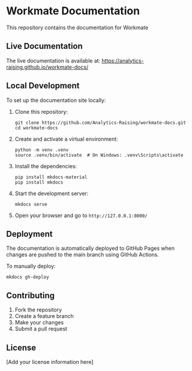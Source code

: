 # Workmate Documentation

This repository contains the documentation for Workmate

## Live Documentation

The live documentation is available at: https://analytics-raising.github.io/workmate-docs/

## Local Development

To set up the documentation site locally:

1. Clone this repository:
   ```
   git clone https://github.com/Analytics-Raising/workmate-docs.git
   cd workmate-docs
   ```

2. Create and activate a virtual environment:
   ```
   python -m venv .venv
   source .venv/bin/activate  # On Windows: .venv\Scripts\activate
   ```

3. Install the dependencies:
   ```
   pip install mkdocs-material
   pip install mkdocs
   ```

4. Start the development server:
   ```
   mkdocs serve
   ```

5. Open your browser and go to `http://127.0.0.1:8000/`

## Deployment

The documentation is automatically deployed to GitHub Pages when changes are pushed to the main branch using GitHub Actions.

To manually deploy:

```
mkdocs gh-deploy
```

## Contributing

1. Fork the repository
2. Create a feature branch
3. Make your changes
4. Submit a pull request

## License

[Add your license information here] 